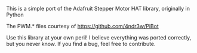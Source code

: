 This is a simple port of the Adafruit Stepper Motor HAT library, originally in Python

The PWM.* files courtesy of https://github.com/4ndr3w/PiBot

Use this library at your own peril! I believe everything was ported correctly, but you never know. If you find a bug, feel free to contribute.
